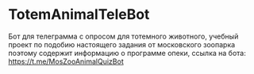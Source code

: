 # TotemAnimalTeleBot
Бот для телеграмма с опросом для тотемного животного, учебный проект по подобию настоящего задания от московского зоопарка поэтому содержит информацию о программе опеки, ссылка на бота: https://t.me/MosZooAnimalQuizBot
